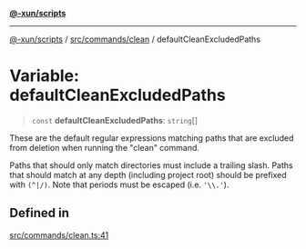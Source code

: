 [**@-xun/scripts**](../../../../README.md)

***

[@-xun/scripts](../../../../README.md) / [src/commands/clean](../README.md) / defaultCleanExcludedPaths

# Variable: defaultCleanExcludedPaths

> `const` **defaultCleanExcludedPaths**: `string`[]

These are the default regular expressions matching paths that are excluded
from deletion when running the "clean" command.

Paths that should only match directories must include a trailing slash. Paths
that should match at any depth (including project root) should be prefixed
with `(^|/)`. Note that periods must be escaped (i.e. `'\\.'`).

## Defined in

[src/commands/clean.ts:41](https://github.com/Xunnamius/xscripts/blob/08b8dd169c5f24bef791b640ada35bc11e6e6e8e/src/commands/clean.ts#L41)
